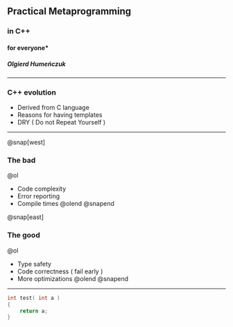 ## Practical Metaprogramming 
### in C++ 
#### for everyone\*
##### Olgierd Humeńczuk 

---

### C++ evolution

- Derived from C language
- Reasons for having templates
- DRY ( Do not Repeat Yourself )

---
@snap[west]
### The bad
@ol
- Code complexity
- Error reporting
- Compile times
@olend
@snapend

@snap[east]
### The good
@ol
- Type safety 
- Code correctness ( fail early )
- More optimizations 
@olend
@snapend

---

```cpp
int test( int a )
{
    return a;
}
```
